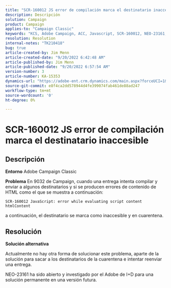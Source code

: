 ```yaml
---
title: "SCR-160012 JS error de compilación marca el destinatario inaccesible"
description: Descripción
solution: Campaign
product: Campaign
applies-to: "Campaign Classic"
keywords: "KCS, Adobe Campaign, ACC, Javascript, SCR-160012, NEO-23161, Adobe Campaign Classic, error, compilar la entrega para los destinatarios, destinatario marcado como inaccesible"
resolution: Resolution
internal-notes: "TK210418"
bug: true
article-created-by: Jim Menn
article-created-date: "9/20/2022 6:42:48 AM"
article-published-by: Jim Menn
article-published-date: "9/20/2022 6:57:54 AM"
version-number: 3
article-number: KA-15353
dynamics-url: "https://adobe-ent.crm.dynamics.com/main.aspx?forceUCI=1&pagetype=entityrecord&etn=knowledgearticle&id=08277d6e-af38-ed11-9db1-0022480866ad"
source-git-commit: e8f4ca2dd578944d4fe399074fab461de88ad247
workflow-type: tm+mt
source-wordcount: '0'
ht-degree: 0%

---
```


# SCR-160012 JS error de compilación marca el destinatario inaccesible

## Descripción


<b>Entorno</b>
Adobe Campaign Classic

<b>Problema</b>
En 9032 de Campaign, cuando una entrega intenta compilar y enviar a algunos destinatarios y si se producen errores de contenido de HTML como el que se muestra a continuación:


```
SCR-160012 JavaScript: error while evaluating script content htmlContent
```


a continuación, el destinatario se marca como inaccesible y en cuarentena.


## Resolución


<b>Solución alternativa</b>

Actualmente no hay otra forma de solucionar este problema, aparte de la solución para sacar a los destinatarios de la cuarentena e intentar reenviar una entrega.

NEO-23161 ha sido abierto y investigado por el Adobe de I+D para una solución permanente en una versión futura.
